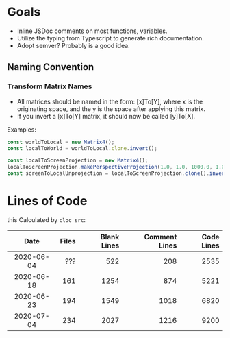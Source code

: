 # Goals

- Inline JSDoc comments on most functions, variables.
- Utilize the typing from Typescript to generate rich documentation.
- Adopt semver? Probably is a good idea.

## Naming Convention

### Transform Matrix Names

- All matrices should be named in the form: [x]To[Y], where x is the originating space, and the y is the space after applying this matrix.
- If you invert a [x]To[Y] matrix, it should now be called [y]To[X].

Examples:

```js
const worldToLocal = new Matrix4();
const localToWorld = worldToLocal.clone.invert();

const localToScreenProjection = new Matrix4();
localToScreenProjection.makePerspectiveProjection(1.0, 1.0, 1000.0, 1.0);
const screenToLocalUnprojection = localToScreenProjection.clone().invert();
```

# Lines of Code

this
Calculated by `cloc src`:

|    Date    | Files | Blank Lines | Comment Lines | Code Lines |
| :--------: | ----: | ----------: | ------------: | ---------: |
| 2020-06-04 |   ??? |         522 |           208 |       2535 |
| 2020-06-18 |   161 |        1254 |           874 |       5221 |
| 2020-06-23 |   194 |        1549 |          1018 |       6820 |
| 2020-07-04 |   234 |        2027 |          1216 |       9200 |
